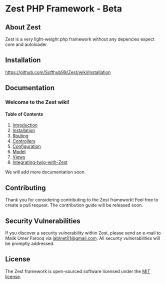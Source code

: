 # Zest PHP Framework - Beta

## About Zest

Zest is a very light-weight php framework without any depencies expect core and autoloader.

## Installation

https://github.com/Softhub99/Zest/wiki/Installation

## Documentation

### Welcome to the Zest wiki!

#### Table of Contents

1. [Introduction](https://github.com/Softhub99/Zest/wiki/Welcome)
2. [Installation](https://github.com/Softhub99/Zest/wiki/Installation)
3. [Routing](https://github.com/Softhub99/Zest/wiki/Routing)
4. [Controllers](https://github.com/Softhub99/Zest/wiki/Controllers)
5. [Configuration](https://github.com/Softhub99/Zest/wiki/Configuration)
6. [Model](https://github.com/Softhub99/Zest/wiki/Model)
7. [Views](https://github.com/Softhub99/Zest/wiki/Views)
8. [Integrating-twig-with-Zest](https://github.com/Softhub99/Zest/wiki/integrating-twig-with-Zest)

We will add more documentation soon.

## Contributing

Thank you for considering contributing to the Zest framework! Feel free to create a pull request.
The contribution guide will be released soon.

## Security Vulnerabilities

If you discover a security vulnerability within Zest, 
please send an e-mail to Malik Umer Farooq
via [lablnet01@gmail.com](mailto:lablnet01@gmail.com). 
All security vulnerabilities will be promptly addressed.

## License

The Zest framework is open-sourced software 
licensed under the [MIT license](https://opensource.org/licenses/MIT).
